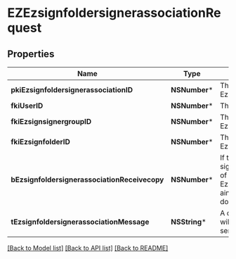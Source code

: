 # EZEzsignfoldersignerassociationRequest

## Properties
Name | Type | Description | Notes
------------ | ------------- | ------------- | -------------
**pkiEzsignfoldersignerassociationID** | **NSNumber*** | The unique ID of the Ezsignfoldersignerassociation | [optional] 
**fkiUserID** | **NSNumber*** | The unique ID of the User | [optional] 
**fkiEzsignsignergroupID** | **NSNumber*** | The unique ID of the Ezsignsignergroup | [optional] 
**fkiEzsignfolderID** | **NSNumber*** | The unique ID of the Ezsignfolder | 
**bEzsignfoldersignerassociationReceivecopy** | **NSNumber*** | If this flag is true. The signatory will receive a copy of every signed Ezsigndocument even if it ain&#39;t required to sign the document. | [optional] 
**tEzsignfoldersignerassociationMessage** | **NSString*** | A custom text message that will be added to the email sent. | [optional] 

[[Back to Model list]](../README.md#documentation-for-models) [[Back to API list]](../README.md#documentation-for-api-endpoints) [[Back to README]](../README.md)


